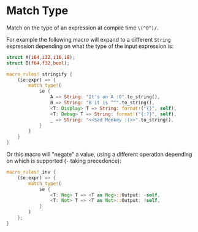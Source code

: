 # Match Type

Match on the type of an expression at compile time `\(^O^)/`.

For example the following macro will expand to a different `String` expression depending on what the type of the input expression is:

```rs
struct A(i64,i32,i16,i8);
struct B(f64,f32,bool);

macro_rules! stringify {
    ($e:expr) => {
        match_type!(
            $e {
                A => String: "It's an A :O".to_string(),
                B => String: "B it is ^^".to_string(),
                <T: Display> T => String: format!("{}", self),
                <T: Debug> T => String: format!("{:?}", self),
                _ => String: "<<Sad Monkey :(>>".to_string(),
            }
        )
    }
}
```

Or this macro will "negate" a value, using a different operation depending on which is supported (`-` taking precedence):

```rs
macro_rules! inv {
    ($e:expr) => {
        match_type!(
            $e {
                <T: Neg> T => <T as Neg>::Output: -self,
                <T: Not> T => <T as Not>::Output: !self,
            }
        )
    };
}
```